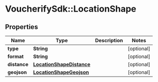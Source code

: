 # VoucherifySdk::LocationShape

## Properties

| Name | Type | Description | Notes |
| ---- | ---- | ----------- | ----- |
| **type** | **String** |  | [optional] |
| **format** | **String** |  | [optional] |
| **distance** | [**LocationShapeDistance**](LocationShapeDistance.md) |  | [optional] |
| **geojson** | [**LocationShapeGeojson**](LocationShapeGeojson.md) |  | [optional] |

